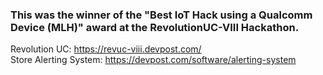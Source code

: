 <h3> This was the winner of the "Best IoT Hack using a Qualcomm Device (MLH)" award at the RevolutionUC-VIII Hackathon. </h3>

Revolution UC: https://revuc-viii.devpost.com/
<br>
Store Alerting System: https://devpost.com/software/alerting-system

